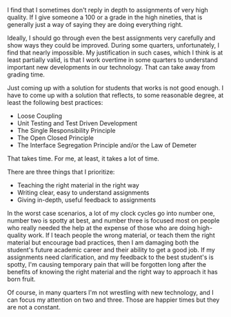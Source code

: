 I find that I sometimes don't reply in depth to assignments of very high quality. If I give someone a 100 or a grade in the high nineties, that is generally just a way of saying they are doing everything right.

Ideally, I should go through even the best assignments very carefully and show ways they could be improved. During some quarters, unfortunately, I find that nearly impossible. My justification in such cases, which I think is at least partially valid, is that I work overtime in some quarters to understand important new developments in our technology. That can take away from grading time.

Just coming up with a solution for students that works is not good enough. I have to come up with a solution that reflects, to some reasonable degree, at least the following best practices:

- Loose Coupling
- Unit Testing and Test Driven Development
- The Single Responsibility Principle
- The Open Closed Principle
- The Interface Segregation Principle and/or the Law of Demeter

That takes time. For me, at least, it takes a lot of time.

There are three things that I prioritize:

- Teaching the right material in the right way
- Writing clear, easy to understand assignments
- Giving in-depth, useful feedback to assignments

In the worst case scenarios, a lot of my clock cycles go into number one, number two is spotty at best, and number three is focused most on people who really needed the help at the expense of those who are doing high-quality work. If I teach people the wrong material, or teach them the right material but encourage bad practices, then I am damaging both the student's future academic career and their ability to get a good job. If my assignments need clarification, and my feedback to the best student's is spotty, I'm causing temporary pain that will be forgotten long after the benefits of knowing the right material and the right way to approach it has born fruit.

Of course, in many quarters I'm not wrestling with new technology, and I can focus my attention on two and three. Those are happier times but they are not a constant.
